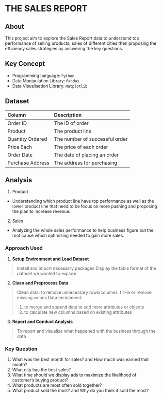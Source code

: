 # THE SALES REPORT

## About

This project aim to explore the Sales Report data to understand top performance of selling products, sales of different cities then proposing the efficiency sales strategies by answering the key questions.

## Key Concept

- Programming language: `Python`
- Data Manipulation Library: `Pandas`
- Data Visualisation Library: `Matplotlib`

## Dataset

| Column                  | Description                             |
| :---------------------- | :-------------------------------------- |
| Order ID                | The ID of order                         |
| Product                 | The product line                        |
| Quantity Ordered        | The number of successful order          |
| Price Each              | The price of each order                 |
| Order Date              | The date of placing an order            |
| Purchase Address        | The address for purchasing              |

## Analysis

1. Product
- Understanding which product line have top performance as well as the lower product line that need to be focus on more pushing and proposing the plan to increase revenue.

2. Sales
- Analyzing the whole sales performance to help business figure out the root cause which optimizing needed to gain more sales.

### Approach Used

1. **Setup Environment and Load Dataset**
> Install and import necessary packages
> Display the table format of the dataset we wanted to explore

2. **Clean and Preprocess Data**
> Clean data: to remove unnecessary rows/columns, fill-in or remove missing values
> Data enrichment:
> 1. to merge and append data to add more attributes or objects
> 2. to calculate new columns based on existing attributes

3. **Report and Conduct Analysis**
> To report and visualize what happened with the business through the data

### Key Question
1. What was the best month for sales? and How much was earned that month?
2. What city has the best sales?
3. What time should we display ads to maximize the likelihood of customer’s buying product?
4. What products are most often sold together?
5. What product sold the most? and Why do you think it sold the most?





